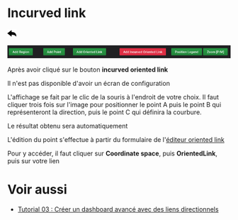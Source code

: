 # Incurved link

[![](../../screenshots/other/Go-back.png)](README.md)

![menu](../../screenshots/panel/incurved-menu.jpg)

Après avoir cliqué sur le bouton **incurved oriented link**

Il n'est pas disponible d'avoir un écran de configuration

L'affichage se fait par le clic de la souris à l'endroit de votre choix. Il faut cliquer trois fois sur l'image pour positionner le point A puis le point B qui représenteront la direction, puis le point C qui définira la courbure.

Le résultat obtenu sera automatiquement

L'édition du point s'effectue à partir du formulaire de l'[éditeur oriented link](../editor/coordinates-space-link.md)

Pour y accéder, il faut cliquer sur **Coordinate space**, puis **OrientedLink**, puis sur votre lien


# Voir aussi

- [Tutorial 03 : Créer un dashboard avancé avec des liens directionnels](../demo/tutorial03.md)
